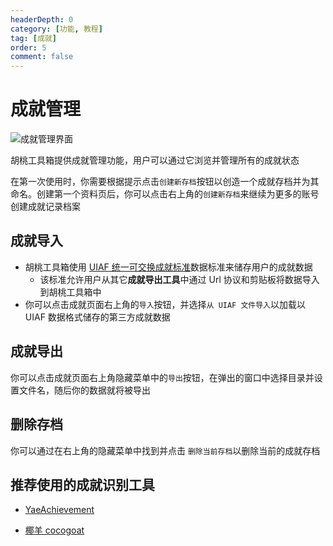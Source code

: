 ```yaml
---
headerDepth: 0
category: [功能, 教程]
tag: [成就]
order: 5
comment: false
---
```


# 成就管理

![成就管理界面](https://img.alicdn.com/imgextra/i1/1797064093/O1CN01fApvim1g6e0xyGQvS_!!1797064093.png_.webp)

胡桃工具箱提供成就管理功能，用户可以通过它浏览并管理所有的成就状态

在第一次使用时，你需要根据提示点击`创建新存档`按钮以创造一个成就存档并为其命名。创建第一个资料页后，你可以点击右上角的`创建新存档`来继续为更多的账号创建成就记录档案

## 成就导入 <Badge text="UIAF" type="info" />

- 胡桃工具箱使用 [UIAF 统一可交换成就标准](https://uigf.org/zh/standards/UIAF.html)数据标准来储存用户的成就数据
  - 该标准允许用户从其它**成就导出工具**中通过 Url 协议和剪贴板将数据导入到胡桃工具箱中
- 你可以点击成就页面右上角的`导入`按钮，并选择`从 UIAF 文件导入`以加载以 UIAF 数据格式储存的第三方成就数据

## 成就导出 <Badge text="UIAF" type="info" />

你可以点击成就页面右上角隐藏菜单中的`导出`按钮，在弹出的窗口中选择目录并设置文件名，随后你的数据就将被导出

## 删除存档

你可以通过在右上角的隐藏菜单中找到并点击 `删除当前存档`以删除当前的成就存档

## 推荐使用的成就识别工具

- [YaeAchievement](https://github.com/HolographicHat/YaeAchievement) <Badge text="成就识别" type="tip" />

- [椰羊 cocogoat](https://cocogoat.work/) <Badge text="成就攻略" type="tip" />
